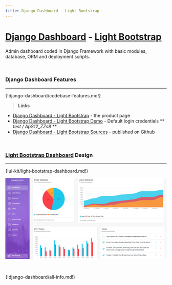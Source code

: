 ```yaml
---
title: Django Dashboard - Light Bootstrap
---
```


# [Django Dashboard](http://appseed.us/admin-dashboards/django) - [Light Bootstrap](https://appseed.us/admin-dashboards/django-dashboard-light)

Admin dashboard coded in Django Framework with basic modules, database, ORM and deployment scripts.

<br />

### Django Dashboard Features
---

{!django-dashboard/codebase-features.md!}

> **Links**

- [Django Dashboard - Light Bootstrap](https://appseed.us/admin-dashboards/django-dashboard-light) - the product page
- [Django Dashboard - Light Bootstrap Demo](https://django-dashboard-light-bootstrap.appseed.us/) - Default login credentials ** *test / ApS12_ZZs8* **
- [Django Dashboard - Light Bootstrap Sources](https://github.com/app-generator/django-dashboard-light-bootstrap) - published on Github

<br />

### [Light Bootstrap Dashboard](/bootstrap-template/light-bootstrap-dashboard/) Design
---

{!ui-kit/light-bootstrap-dashboard.md!}

![Django Dashboard - Light Bootstrap, admin dashboard starter coded in Django Framework by AppSeed.](https://raw.githubusercontent.com/app-generator/django-dashboard-light-bootstrap/master/media/django-dashboard-light-bootstrap-screen.png) 

<br />

{!django-dashboard/all-info.md!}
